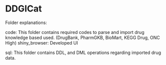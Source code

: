 # DDGICat

Folder explanations:

code: This folder contains required codes to parse and import drug knowledge based used. (DrugBank, PharmGKB, BioMart, KEGG Drug, ONC High)
  shiny_browser: Developed UI

sql: This folder contains DDL, and DML operations regarding imported drug data.

